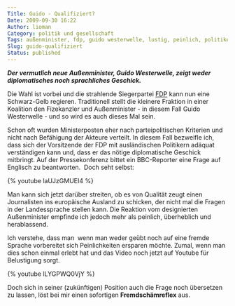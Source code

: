 ```yaml
---
Title: Guido - Qualifiziert?
Date: 2009-09-30 16:22
Author: lioman
Category: politik und gesellschaft
Tags: außenminister, fdp, guido westerwelle, lustig, peinlich, politiker, pressekonferenz, video
Slug: guido-qualifiziert
Status: published
---
```


***Der vermutlich neue Außenminister, Guido Westerwelle, zeigt weder
diplomatisches noch sprachliches Geschick.***

Die Wahl ist vorbei und die strahlende Siegerpartei [FDP](http://www.fdp-bundespartei.de/fdp/)
kann nun eine Schwarz-Gelb regieren.
Traditionell stellt die kleinere Fraktion in einer Koalition
den Fizekanzler und Außenminister - in diesem Fall Guido Westerwelle -
und so wird es auch dieses Mal sein.

Schon oft wurden Ministerposten eher nach parteipolitischen Kriterien
und nicht nach Befähigung der Akteure verteilt. In diesem Fall
bezweifle ich, dass sich der Vorsitzende der FDP mit ausländischen
Politikern adäquat verständigen kann und, dass er das nötige
diplomatische Geschick mitbringt. Auf der Pressekonferenz bittet ein
BBC-Reporter eine Frage auf Englisch zu beantworten.  Doch seht
selbst:

{% youtube laUJzGMUEI4 %}

Man kann sich jetzt darüber streiten, ob es von Qualität zeugt einen
Journalisten ins europäische Ausland zu schicken, der nicht mal die
Fragen in der Landessprache stellen kann. Die Reaktion vom designierten
Außenminister empfinde ich jedoch mehr als peinlich, überheblich und
herablassend.

Ich verstehe, dass man  wenn man weder geübt noch auf eine fremde
Sprache vorbereitet sich Peinlichkeiten ersparen möchte. Zumal, wenn
man dies schon einmal erlebt hat und das Video noch jetzt auf Youtube
für Belustigung sorgt.

{% youtube lLYGPWQ0VjY %}

Doch sich in seiner (zukünftigen) Position auch die Frage noch übersetzen zu lassen,
löst bei mir einen sofortigen **Fremdschämreflex** aus.
